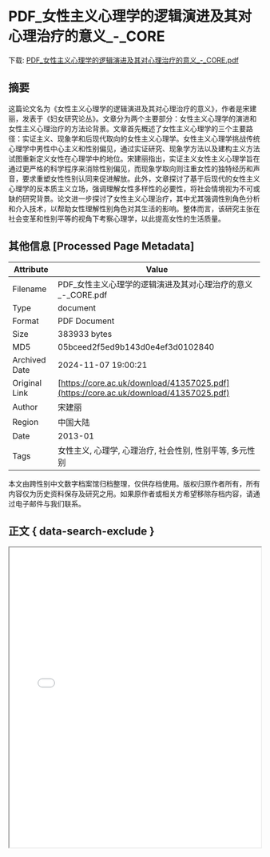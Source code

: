 # PDF_女性主义心理学的逻辑演进及其对心理治疗的意义_-_CORE

<!-- tcd_download_link -->
下载: [PDF_女性主义心理学的逻辑演进及其对心理治疗的意义_-_CORE.pdf](PDF_女性主义心理学的逻辑演进及其对心理治疗的意义_-_CORE.pdf)
<!-- tcd_download_link_end -->

## 摘要

<!-- tcd_abstract -->
这篇论文名为《女性主义心理学的逻辑演进及其对心理治疗的意义》，作者是宋建丽，发表于《妇女研究论丛》。文章分为两个主要部分：女性主义心理学的演进和女性主义心理治疗的方法论背景。文章首先概述了女性主义心理学的三个主要路径：实证主义、现象学和后现代取向的女性主义心理学。女性主义心理学挑战传统心理学中男性中心主义和性别偏见，通过实证研究、现象学方法以及建构主义方法试图重新定义女性在心理学中的地位。宋建丽指出，实证主义女性主义心理学旨在通过更严格的科学程序来消除性别偏见，而现象学取向则注重女性的独特经历和声音，要求重塑女性性别认同来促进解放。此外，文章探讨了基于后现代的女性主义心理学的反本质主义立场，强调理解女性多样性的必要性，将社会情境视为不可或缺的研究背景。论文进一步探讨了女性主义心理治疗，其中尤其强调性别角色分析和介入技术，以帮助女性理解性别角色对其生活的影响。整体而言，该研究主张在社会变革和性别平等的视角下考察心理学，以此提高女性的生活质量。

<!-- tcd_abstract_end -->

## 其他信息 [Processed Page Metadata]

| Attribute       | Value                                  |
|-----------------|----------------------------------------|
| Filename        | PDF_女性主义心理学的逻辑演进及其对心理治疗的意义_-_CORE.pdf                             |
| Type            | document                                 |
| Format          | PDF Document                               |
| Size            | 383933 bytes                           |
| MD5             | 05bceed2f5ed9b143d0e4ef3d0102840                                  |
| Archived Date   | 2024-11-07 19:00:21                             |
| Original Link   | [https://core.ac.uk/download/41357025.pdf](https://core.ac.uk/download/41357025.pdf)                         |
| Author          | 宋建丽                               |
| Region          | 中国大陆                               |
| Date            | 2013-01                                 |
| Tags            | 女性主义, 心理学, 心理治疗, 社会性别, 性别平等, 多元性别                                 |

本文由跨性别中文数字档案馆归档整理，仅供存档使用。版权归原作者所有，所有内容仅为历史资料保存及研究之用。如果原作者或相关方希望移除存档内容，请通过电子邮件与我们联系。

## 正文 { data-search-exclude }

<!-- tcd_main_text -->
<iframe src="../PDF_女性主义心理学的逻辑演进及其对心理治疗的意义_-_CORE.pdf" width="100%" height="600px">
    <p>无法显示PDF，请下载查看。</p>
</iframe>
<!-- tcd_main_text_end -->

